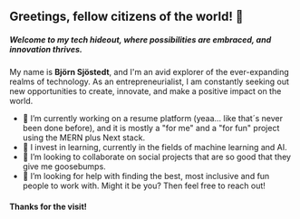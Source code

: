 ## Greetings, fellow citizens of the world! 👋
##### Welcome to my tech hideout, where possibilities are embraced, and innovation thrives.
My name is **Björn Sjöstedt**, and I'm an avid explorer of the ever-expanding realms of technology. As an entrepreneurialist, I am constantly seeking out new opportunities to create, innovate, and make a positive impact on the world.

- 🔭 I’m currently working on a resume platform (yeaa... like that´s never been done before), and it is mostly a "for me" and a "for fun" project using the MERN plus Next stack.
- 🌱 I invest in learning, currently in the fields of machine learning and AI.
- 👯 I’m looking to collaborate on social projects that are so good that they give me goosebumps.
- 🤔 I’m looking for help with finding the best, most inclusive and fun people to work with. Might it be you? Then feel free to reach out!

#### Thanks for the visit!
